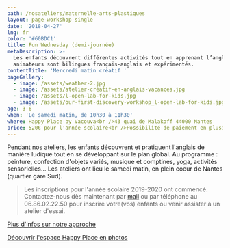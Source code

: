 ```yaml
---
path: /nosateliers/maternelle-arts-plastiques
layout: page-workshop-single
date: '2018-04-27'
lng: fr
color: '#60BDC1'
title: Fun Wednesday (demi-journée)
metaDescription: >-
  Les enfants découvrent différentes activités tout en apprenant l’anglais. Les
  animateurs sont bilingues français-anglais et expérimentés. 
contentTitle: 'Mercredi matin créatif '
pageGallery:
  - image: /assets/weather-2.jpg
  - image: /assets/atelier-créatif-en-anglais-vacances.jpg
  - image: /assets/l-open-lab-for-kids.jpg
  - image: /assets/our-first-discovery-workshop_l-open-lab-for-kids.jpg
age: 3-6
when: 'Le samedi matin, de 10h30 à 11h30'
where: Happy Place by Vacouva<br />43 quai de Malakoff 44000 Nantes
price: 520€ pour l'année scolaire<br />Possibilité de paiement en plusieurs fois
---
```

Pendant nos ateliers, les enfants découvrent et pratiquent l'anglais de manière ludique tout en se développant sur le plan global. Au programme : peinture, confection d'objets variés, musique et comptines, yoga, activités sensorielles… Les ateliers ont lieu le samedi matin, en plein coeur de Nantes (quartier gare Sud).

> Les inscriptions pour l'année scolaire 2019-2020 ont commencé. Contactez-nous dès maintenant par [mail](mailto:hello@lopenlab.com) ou par téléphone au 06.86.02.22.50 pour inscrire votre(vos) enfants ou venir assister à un atelier d'essai.

[Plus d'infos sur notre approche](/pedagogie)

[Découvrir l'espace Happy Place en photos](https://kids.lopenlab.com/nosateliers/#vacouva)
